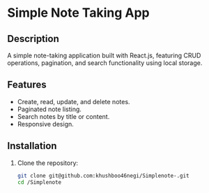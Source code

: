 # Simple Note Taking App

## Description
A simple note-taking application built with React.js, featuring CRUD operations, pagination, and search functionality using local storage.

## Features
- Create, read, update, and delete notes.
- Paginated note listing.
- Search notes by title or content.
- Responsive design.

## Installation
1. Clone the repository:
   ```bash
   git clone git@github.com:khushboo46negi/Simplenote-.git
   cd /Simplenote
